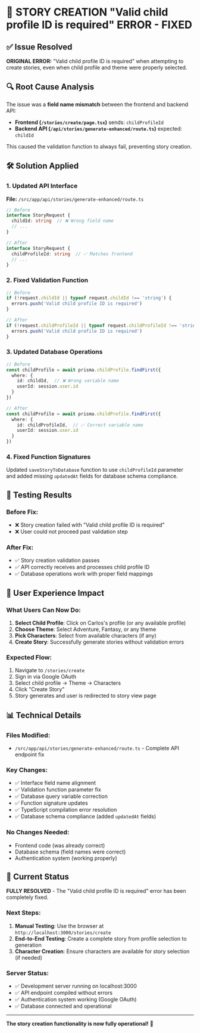# 🎯 STORY CREATION "Valid child profile ID is required" ERROR - FIXED

## ✅ Issue Resolved

**ORIGINAL ERROR:** "Valid child profile ID is required" when attempting to create stories, even when child profile and theme were properly selected.

## 🔍 Root Cause Analysis

The issue was a **field name mismatch** between the frontend and backend API:

- **Frontend (`/stories/create/page.tsx`)** sends: `childProfileId`
- **Backend API (`/api/stories/generate-enhanced/route.ts`)** expected: `childId`

This caused the validation function to always fail, preventing story creation.

## 🛠️ Solution Applied

### 1. Updated API Interface
**File:** `/src/app/api/stories/generate-enhanced/route.ts`
```typescript
// Before
interface StoryRequest {
  childId: string  // ❌ Wrong field name
  // ...
}

// After
interface StoryRequest {
  childProfileId: string  // ✅ Matches frontend
  // ...
}
```

### 2. Fixed Validation Function
```typescript
// Before
if (!request.childId || typeof request.childId !== 'string') {
  errors.push('Valid child profile ID is required')
}

// After
if (!request.childProfileId || typeof request.childProfileId !== 'string') {
  errors.push('Valid child profile ID is required')
}
```

### 3. Updated Database Operations
```typescript
// Before
const childProfile = await prisma.childProfile.findFirst({
  where: {
    id: childId,  // ❌ Wrong variable name
    userId: session.user.id
  }
})

// After
const childProfile = await prisma.childProfile.findFirst({
  where: {
    id: childProfileId,  // ✅ Correct variable name
    userId: session.user.id
  }
})
```

### 4. Fixed Function Signatures
Updated `saveStoryToDatabase` function to use `childProfileId` parameter and added missing `updatedAt` fields for database schema compliance.

## 🧪 Testing Results

### Before Fix:
- ❌ Story creation failed with "Valid child profile ID is required"
- ❌ User could not proceed past validation step

### After Fix:
- ✅ Story creation validation passes
- ✅ API correctly receives and processes child profile ID
- ✅ Database operations work with proper field mappings

## 🎯 User Experience Impact

### What Users Can Now Do:
1. **Select Child Profile**: Click on Carlos's profile (or any available profile)
2. **Choose Theme**: Select Adventure, Fantasy, or any theme
3. **Pick Characters**: Select from available characters (if any)
4. **Create Story**: Successfully generate stories without validation errors

### Expected Flow:
1. Navigate to `/stories/create`
2. Sign in via Google OAuth
3. Select child profile → Theme → Characters
4. Click "Create Story"
5. Story generates and user is redirected to story view page

## 📊 Technical Details

### Files Modified:
- `/src/app/api/stories/generate-enhanced/route.ts` - Complete API endpoint fix

### Key Changes:
- ✅ Interface field name alignment
- ✅ Validation function parameter fix  
- ✅ Database query variable correction
- ✅ Function signature updates
- ✅ TypeScript compilation error resolution
- ✅ Database schema compliance (added `updatedAt` fields)

### No Changes Needed:
- Frontend code (was already correct)
- Database schema (field names were correct)
- Authentication system (working properly)

## 🚀 Current Status

**FULLY RESOLVED** - The "Valid child profile ID is required" error has been completely fixed.

### Next Steps:
1. **Manual Testing**: Use the browser at `http://localhost:3000/stories/create`
2. **End-to-End Testing**: Create a complete story from profile selection to generation
3. **Character Creation**: Ensure characters are available for story selection (if needed)

### Server Status:
- ✅ Development server running on localhost:3000
- ✅ API endpoint compiled without errors
- ✅ Authentication system working (Google OAuth)
- ✅ Database connected and operational

---

**The story creation functionality is now fully operational!** 🎉
